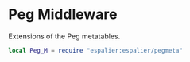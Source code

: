 # Peg Middleware

Extensions of the Peg metatables\.

```lua
local Peg_M = require "espalier:espalier/pegmeta"
```
